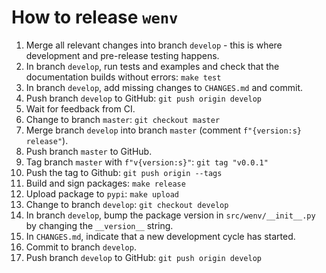 # How to release `wenv`

1) Merge all relevant changes into branch `develop` - this is where development and pre-release testing happens.
1) In branch `develop`, run tests and examples and check that the documentation builds without errors: `make test`
1) In branch `develop`, add missing changes to `CHANGES.md` and commit.
1) Push branch `develop` to GitHub: `git push origin develop`
1) Wait for feedback from CI.
1) Change to branch `master`: `git checkout master`
1) Merge branch `develop` into branch `master` (comment `f"{version:s} release"`).
1) Push branch `master` to GitHub.
1) Tag branch `master` with `f"v{version:s}"`: `git tag "v0.0.1"`
1) Push the tag to Github: `git push origin --tags`
1) Build and sign packages: `make release`
1) Upload package to `pypi`: `make upload`
1) Change to branch `develop`: `git checkout develop`
1) In branch `develop`, bump the package version in `src/wenv/__init__.py` by changing the `__version__` string.
1) In `CHANGES.md`, indicate that a new development cycle has started.
1) Commit to branch `develop`.
1) Push branch `develop` to GitHub: `git push origin develop`
